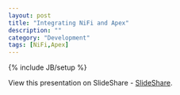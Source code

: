 ```yaml
---
layout: post
title: "Integrating NiFi and Apex"
description: ""
category: "Development"
tags: [NiFi,Apex]
---
```

{% include JB/setup %}

View this presentation on SlideShare - [SlideShare](http://www.slideshare.net/BryanBende/integrating-nifi-and-apex).
